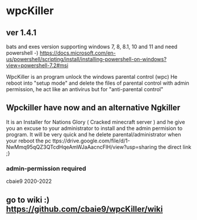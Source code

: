 # wpcKiller
## ver 1.4.1
bats and exes version
supporting windows 7, 8, 8.1, 10 and 11  and need powershell 
-) https://docs.microsoft.com/en-us/powershell/scripting/install/installing-powershell-on-windows?view=powershell-7.2#msi

WpcKiller is an program unlock the windows parental control (wpc)
He reboot into "setup mode" and delete the files of parental control with admin permission, he act like an antivirus but for "anti-parental control"

## Wpckiller have now and an alternative Ngkiller 
It is an Installer for Nations Glory ( Cracked minecraft server ) and he give you an excuse to your administrator to install and the admin permision to program. It will be very quick and he delete parental/administrator when your reboot the pc
ttps://drive.google.com/file/d/1-NwMmq95qQZ3QTcdHqeAmWJaAacncFlH/view?usp=sharing the direct link ;}
### admin-permission required

cbaie9 2020-2022

## go to wiki :) https://github.com/cbaie9/wpcKiller/wiki

